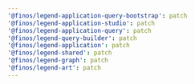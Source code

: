 ```yaml
---
'@finos/legend-application-query-bootstrap': patch
'@finos/legend-application-studio': patch
'@finos/legend-application-query': patch
'@finos/legend-query-builder': patch
'@finos/legend-application': patch
'@finos/legend-shared': patch
'@finos/legend-graph': patch
'@finos/legend-art': patch
---
```

